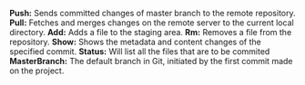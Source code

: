  __Push:__	Sends committed changes of master branch to the remote repository.
 __Pull:__	Fetches and merges changes on the remote server to the current local directory.
 __Add:__	Adds a file to the staging area.
 __Rm:__ 	Removes a file from the repository.
 __Show:__ 	Shows the metadata and content changes of the specified commit.
 __Status:__	Will list all the files that are to be commited
 __MasterBranch:__	The default branch in Git, initiated by the first commit made on the project.